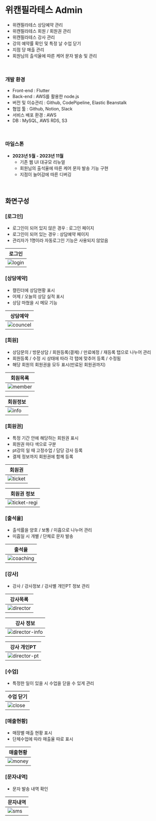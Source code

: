 # 위캔필라테스 Admin

- 위캔필라테스 상담예약 관리
- 위캔필라테스 회원 / 회원권 관리
- 위캔필라테스 강사 관리
- 강의 예약률 확인 및 특정 날 수업 닫기
- 지점 당 매출 관리
- 회원님의 출석율에 따른 케어 문자 발송 및 관리

<br>

### 개발 환경

- Front-end : Flutter
- Back-end : AWS를 활용한 node.js
- 버전 및 이슈관리 : Github, CodePipeline, Elastic Beanstalk
- 협업 툴 : Github, Notion, Slack
- 서비스 배포 환경 : AWS
- DB : MySQL, AWS RDS, S3

<br>


### 마일스톤
- **2023년 5월 - 2023년 11월**
    - 기존 웹 UI 대규모 리뉴얼
    - 회원님의 출석율에 따른 케어 문자 발송 기능 구현
    - 지점이 늘어감에 따른 디버깅

<br>

## 화면구성

### [로그인]
- 로그인이 되어 있지 않은 경우 : 로그인 페이지
- 로그인이 되어 있는 경우 : 상담예약 페이지
- 관리자가 1명이라 자동로그인 기능은 사용되지 않았음

| 로그인 |
|----------|
|![login](https://github.com/user-attachments/assets/e4246a21-86bd-4647-9a19-9ee32e2261c1)|


### [상담예약]
- 캘린더에 상담현황 표시
- 어제 / 오늘의 상담 실적 표시
- 상담 마쳤을 시 메모 기능

| 상담예약 |
|----------|
|![councel](https://github.com/user-attachments/assets/e70a557d-491c-4d36-b1c5-d2b46b7a826b)|


### [회원]
- 상담문의 / 방문상담 / 회원등록(결제) / 만료예정 / 재등록 탭으로 나누어 관리
- 회원등록 / 수정 시 상태에 따라 각 탭에 맞추어 등록 / 수정됨
- 해당 회원의 회원권을 모두 표시(만료된 회원권까지)

| 회원목록 |
|----------|
|![member](https://github.com/user-attachments/assets/bd2c583c-593d-4567-92a0-661dcf0f1ec8)|

| 회원정보 |
|----------|
|![info](https://github.com/user-attachments/assets/1f993436-3c6a-4b65-bb03-5a391c4435cd)|


### [회원권]
- 특정 기간 안에 해당하는 회원권 표시
- 회원권 마다 색으로 구분
- pt강의 일 때 고정수업 / 담당 강사 등록
- 결제 정보까지 회원권에 함께 등록

| 회원권 |
|----------|
|![ticket](https://github.com/user-attachments/assets/945cfe0d-ee2b-41f3-953f-214c8ea1f422)|

| 회원권 정보 |
|----------|
|![ticket-regi](https://github.com/user-attachments/assets/682dfc99-6701-4190-9552-386486f366d9)|


### [출석율]
- 출석률을 양호 / 보통 / 미흡으로 나누어 관리
- 미흡일 시 개별 / 단체로 문자 발송

| 출석율 |
|----------|
|![coaching](https://github.com/user-attachments/assets/02c913c3-da56-4910-9858-cc86b57fb3c6)|


### [강사]
- 강사 / 강사정보 / 강사별 개인PT 정보 관리

| 강사목록 |
|----------|
|![director](https://github.com/user-attachments/assets/96f08280-df72-4b17-8800-8a351e919808)|

| 강사 정보 |
|----------|
|![director-info](https://github.com/user-attachments/assets/70746779-4bfa-4d9e-8517-71422ce56186)|

| 강사 개인PT |
|----------|
|![director-pt](https://github.com/user-attachments/assets/25ce8de2-f977-44d4-acf3-10677dde198f)|


### [수업]
- 특정한 일이 있을 시 수업을 닫을 수 있게 관리

| 수업 닫기 |
|----------|
|![close](https://github.com/user-attachments/assets/3b19158f-d123-41bd-9d75-7fea0dca9dc0)|


### [매출현황]
- 매장별 매출 현황 표시
- 단체수업에 따라 매출율 따로 표시

| 매출현황 |
|----------|
|![money](https://github.com/user-attachments/assets/e916c15e-2858-46b1-addf-7ca17b5a5c94)|


### [문자내역]
- 문자 발송 내역 확인

| 문자내역 |
|----------|
|![sms](https://github.com/user-attachments/assets/77db3224-a828-4d52-b62d-3a0c08160341)|
